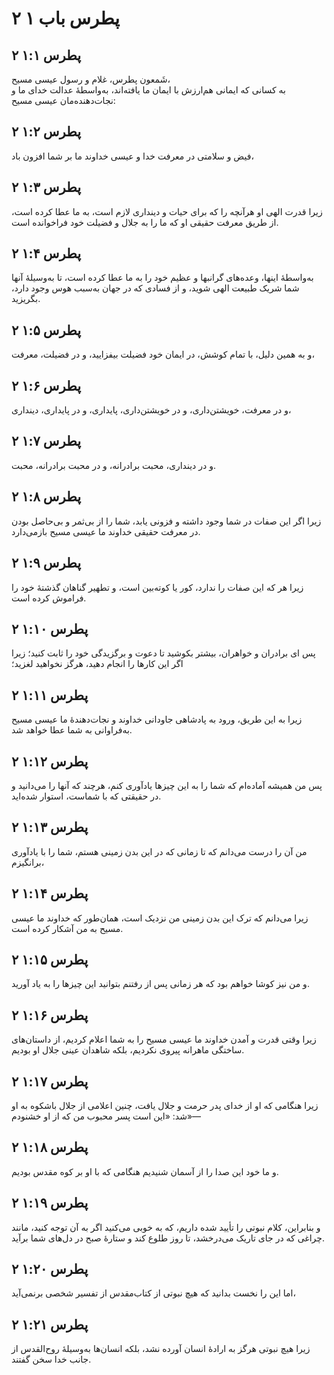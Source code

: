 # ۲ پطرس باب ۱

## ۲ پطرس ۱:۱

شَمعون پطرس، غلام و رسول عیسی مسیح،  
به کسانی که ایمانی هم‌ارزش با ایمان ما یافته‌اند، به‌واسطهٔ عدالت خدای ما و نجات‌دهنده‌مان عیسی مسیح:

## ۲ پطرس ۱:۲

فیض و سلامتی در معرفت خدا و عیسی خداوند ما بر شما افزون باد،

## ۲ پطرس ۱:۳

زیرا قدرت الهی او هرآنچه را که برای حیات و دینداری لازم است، به ما عطا کرده است، از طریق معرفت حقیقی او که ما را به جلال و فضیلت خود فراخوانده است.

## ۲ پطرس ۱:۴

به‌واسطهٔ اینها، وعده‌های گرانبها و عظیم خود را به ما عطا کرده است، تا به‌وسیلهٔ آنها شما شریک طبیعت الهی شوید، و از فسادی که در جهان به‌سبب هوس وجود دارد، بگریزید.

## ۲ پطرس ۱:۵

و به همین دلیل، با تمام کوشش، در ایمان خود فضیلت بیفزایید، و در فضیلت، معرفت،

## ۲ پطرس ۱:۶

و در معرفت، خویشتن‌داری، و در خویشتن‌داری، پایداری، و در پایداری، دینداری،

## ۲ پطرس ۱:۷

و در دینداری، محبت برادرانه، و در محبت برادرانه، محبت.

## ۲ پطرس ۱:۸

زیرا اگر این صفات در شما وجود داشته و فزونی یابد، شما را از بی‌ثمر و بی‌حاصل بودن در معرفت حقیقی خداوند ما عیسی مسیح بازمی‌دارد.

## ۲ پطرس ۱:۹

زیرا هر که این صفات را ندارد، کور یا کوته‌بین است، و تطهیر گناهان گذشتهٔ خود را فراموش کرده است.

## ۲ پطرس ۱:۱۰

پس ای برادران و خواهران، بیشتر بکوشید تا دعوت و برگزیدگی خود را ثابت کنید؛ زیرا اگر این کارها را انجام دهید، هرگز نخواهید لغزید؛

## ۲ پطرس ۱:۱۱

زیرا به این طریق، ورود به پادشاهی جاودانی خداوند و نجات‌دهندهٔ ما عیسی مسیح به‌فراوانی به شما عطا خواهد شد.

## ۲ پطرس ۱:۱۲

پس من همیشه آماده‌ام که شما را به این چیزها یادآوری کنم، هرچند که آنها را می‌دانید و در حقیقتی که با شماست، استوار شده‌اید.

## ۲ پطرس ۱:۱۳

من آن را درست می‌دانم که تا زمانی که در این بدن زمینی هستم، شما را با یادآوری برانگیزم،

## ۲ پطرس ۱:۱۴

زیرا می‌دانم که ترک این بدن زمینی من نزدیک است، همان‌طور که خداوند ما عیسی مسیح به من آشکار کرده است.

## ۲ پطرس ۱:۱۵

و من نیز کوشا خواهم بود که هر زمانی پس از رفتنم بتوانید این چیزها را به یاد آورید.

## ۲ پطرس ۱:۱۶

زیرا وقتی قدرت و آمدن خداوند ما عیسی مسیح را به شما اعلام کردیم، از داستان‌های ساختگی ماهرانه پیروی نکردیم، بلکه شاهدان عینی جلال او بودیم.

## ۲ پطرس ۱:۱۷

زیرا هنگامی که او از خدای پدر حرمت و جلال یافت، چنین اعلامی از جلال باشکوه به او شد: «این است پسر محبوب من که از او خشنودم»—

## ۲ پطرس ۱:۱۸

و ما خود این صدا را از آسمان شنیدیم هنگامی که با او بر کوه مقدس بودیم.

## ۲ پطرس ۱:۱۹

و بنابراین، کلام نبوتی را تأیید شده داریم، که به خوبی می‌کنید اگر به آن توجه کنید، مانند چراغی که در جای تاریک می‌درخشد، تا روز طلوع کند و ستارهٔ صبح در دل‌های شما برآید.

## ۲ پطرس ۱:۲۰

اما این را نخست بدانید که هیچ نبوتی از کتاب‌مقدس از تفسیر شخصی برنمی‌آید،

## ۲ پطرس ۱:۲۱

زیرا هیچ نبوتی هرگز به ارادهٔ انسان آورده نشد، بلکه انسان‌ها به‌وسیلهٔ روح‌القدس از جانب خدا سخن گفتند.

